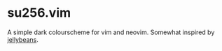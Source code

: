# su256.vim

A simple dark colourscheme for vim and neovim. Somewhat inspired by
[jellybeans](https://github.com/nanotech/jellybeans.vim).

